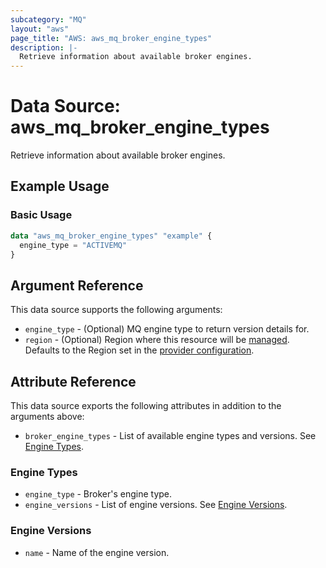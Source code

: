 ```yaml
---
subcategory: "MQ"
layout: "aws"
page_title: "AWS: aws_mq_broker_engine_types"
description: |-
  Retrieve information about available broker engines.
---
```


# Data Source: aws_mq_broker_engine_types

Retrieve information about available broker engines.

## Example Usage

### Basic Usage

```terraform
data "aws_mq_broker_engine_types" "example" {
  engine_type = "ACTIVEMQ"
}
```

## Argument Reference

This data source supports the following arguments:

* `engine_type` - (Optional) MQ engine type to return version details for.
* `region` - (Optional) Region where this resource will be [managed](https://docs.aws.amazon.com/general/latest/gr/rande.html#regional-endpoints). Defaults to the Region set in the [provider configuration](https://registry.terraform.io/providers/hashicorp/aws/latest/docs#aws-configuration-reference).

## Attribute Reference

This data source exports the following attributes in addition to the arguments above:

* `broker_engine_types` - List of available engine types and versions. See [Engine Types](#engine-types).

### Engine Types

* `engine_type` - Broker's engine type.
* `engine_versions` - List of engine versions. See [Engine Versions](#engine-versions).

### Engine Versions

* `name` - Name of the engine version.
